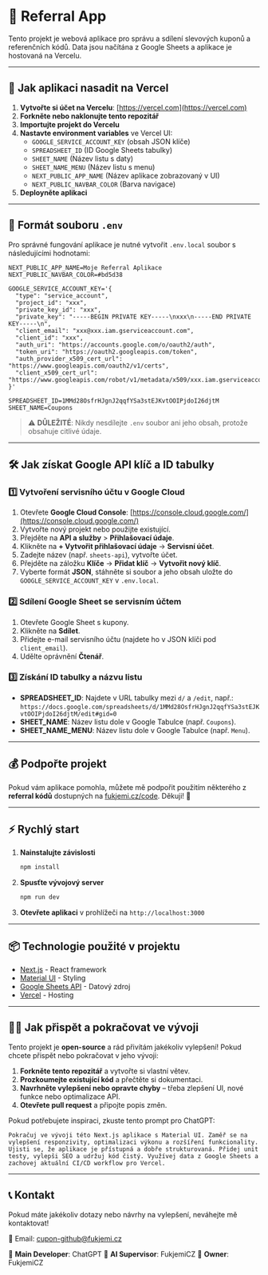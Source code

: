 # 📌 Referral App

Tento projekt je webová aplikace pro správu a sdílení slevových kuponů a referenčních kódů. Data jsou načítána z Google Sheets a aplikace je hostovaná na Vercelu.

---

## 🚀 Jak aplikaci nasadit na Vercel

1. **Vytvořte si účet na Vercelu**: [https://vercel.com](https://vercel.com)
2. **Forkněte nebo naklonujte tento repozitář**
3. **Importujte projekt do Vercelu**
4. **Nastavte environment variables** ve Vercel UI:
   - `GOOGLE_SERVICE_ACCOUNT_KEY` (obsah JSON klíče)
   - `SPREADSHEET_ID` (ID Google Sheets tabulky)
   - `SHEET_NAME` (Název listu s daty)
   - `SHEET_NAME_MENU` (Název listu s menu)
   - `NEXT_PUBLIC_APP_NAME` (Název aplikace zobrazovaný v UI)
   - `NEXT_PUBLIC_NAVBAR_COLOR` (Barva navigace)
5. **Deployněte aplikaci**

---

## 📄 Formát souboru `.env`

Pro správné fungování aplikace je nutné vytvořit `.env.local` soubor s následujícími hodnotami:

```env
NEXT_PUBLIC_APP_NAME=Moje Referral Aplikace
NEXT_PUBLIC_NAVBAR_COLOR=#bd5d38

GOOGLE_SERVICE_ACCOUNT_KEY='{
  "type": "service_account",
  "project_id": "xxx",
  "private_key_id": "xxx",
  "private_key": "-----BEGIN PRIVATE KEY-----\nxxx\n-----END PRIVATE KEY-----\n",
  "client_email": "xxx@xxx.iam.gserviceaccount.com",
  "client_id": "xxx",
  "auth_uri": "https://accounts.google.com/o/oauth2/auth",
  "token_uri": "https://oauth2.googleapis.com/token",
  "auth_provider_x509_cert_url": "https://www.googleapis.com/oauth2/v1/certs",
  "client_x509_cert_url": "https://www.googleapis.com/robot/v1/metadata/x509/xxx.iam.gserviceaccount.com"
}'

SPREADSHEET_ID=1MMd28OsfrHJgnJ2qqfYSa3stEJKvtOOIPjdoI26djtM
SHEET_NAME=Coupons
```

> ⚠ **DŮLEŽITÉ**: Nikdy nesdílejte `.env` soubor ani jeho obsah, protože obsahuje citlivé údaje.

---

## 🛠 Jak získat Google API klíč a ID tabulky

### 1️⃣ Vytvoření servisního účtu v Google Cloud

1. Otevřete **Google Cloud Console**: [https://console.cloud.google.com/](https://console.cloud.google.com/)
2. Vytvořte nový projekt nebo použijte existující.
3. Přejděte na **API a služby** > **Přihlašovací údaje**.
4. Klikněte na **+ Vytvořit přihlašovací údaje** → **Servisní účet**.
5. Zadejte název (např. `sheets-api`), vytvořte účet.
6. Přejděte na záložku **Klíče** → **Přidat klíč** → **Vytvořit nový klíč**.
7. Vyberte formát **JSON**, stáhněte si soubor a jeho obsah uložte do `GOOGLE_SERVICE_ACCOUNT_KEY` v `.env.local`.

### 2️⃣ Sdílení Google Sheet se servisním účtem

1. Otevřete Google Sheet s kupony.
2. Klikněte na **Sdílet**.
3. Přidejte e-mail servisního účtu (najdete ho v JSON klíči pod `client_email`).
4. Udělte oprávnění **Čtenář**.

### 3️⃣ Získání ID tabulky a názvu listu

- **SPREADSHEET_ID**: Najdete v URL tabulky mezi `d/` a `/edit`, např.:  
  `https://docs.google.com/spreadsheets/d/1MMd28OsfrHJgnJ2qqfYSa3stEJKvtOOIPjdoI26djtM/edit#gid=0`
- **SHEET_NAME**: Název listu dole v Google Tabulce (např. `Coupons`).
- **SHEET_NAME_MENU**: Název listu dole v Google Tabulce (např. `Menu`).


---

## 💰 Podpořte projekt

Pokud vám aplikace pomohla, můžete mě podpořit použitím některého z **referral kódů** dostupných na [fukjemi.cz/code](https://fukjemi.cz/code). Děkuji! 🙌

---

## ⚡ Rychlý start

1. **Nainstalujte závislosti**

   ```bash
   npm install
   ```

2. **Spusťte vývojový server**

   ```bash
   npm run dev
   ```

3. **Otevřete aplikaci** v prohlížeči na `http://localhost:3000`

---

## 📦 Technologie použité v projektu

- [Next.js](https://nextjs.org/) - React framework
- [Material UI](https://mui.com/) - Styling
- [Google Sheets API](https://developers.google.com/sheets/api) - Datový zdroj
- [Vercel](https://vercel.com/) - Hosting

---

## 👨‍💻 Jak přispět a pokračovat ve vývoji

Tento projekt je **open-source** a rád přivítám jakékoliv vylepšení! Pokud chcete přispět nebo pokračovat v jeho vývoji:

1. **Forkněte tento repozitář** a vytvořte si vlastní větev.
2. **Prozkoumejte existující kód** a přečtěte si dokumentaci.
3. **Navrhněte vylepšení nebo opravte chyby** – třeba zlepšení UI, nové funkce nebo optimalizace API.
4. **Otevřete pull request** a připojte popis změn.

Pokud potřebujete inspiraci, zkuste tento prompt pro ChatGPT:

```plaintext
Pokračuj ve vývoji této Next.js aplikace s Material UI. Zaměř se na vylepšení responzivity, optimalizaci výkonu a rozšíření funkcionality. Ujisti se, že aplikace je přístupná a dobře strukturovaná. Přidej unit testy, vylepši SEO a udržuj kód čistý. Využívej data z Google Sheets a zachovej aktuální CI/CD workflow pro Vercel.
```

---

## 📞 Kontakt

Pokud máte jakékoliv dotazy nebo návrhy na vylepšení, neváhejte mě kontaktovat!

📧 Email: cupon-github@fukjemi.cz

👤 **Main Developer**: ChatGPT
👤 **AI Supervisor**: FukjemiCZ
👤 **Owner**: FukjemiCZ
